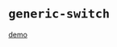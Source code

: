 # `generic-switch`

[demo](https://thepassle.github.io/generic-components/generic-switch/demo/index.html)